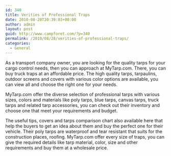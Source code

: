 ```yaml
---
id: 340
title: Verities of Professional Traps
date: 2010-08-28T20:39:03+00:00
author: admin
layout: post
guid: http://www.campforet.com/?p=340
permalink: /2010/08/28/verities-of-professional-traps/
categories:
  - General
---
```

As a transport company owner, you are looking for the quality tarps for your cargo control needs, then you can approach at MyTarp.com. There, you can buy truck traps at an affordable price. The high quality tarps, tarpaulins, outdoor screens and covers with various color options are available, you can view all and choose the right one for your needs.

MyTarp.com offer the diverse selection of professional tarps with various sizes, colors and materials like poly tarps, blue tarps, canvas tarps, truck tarps and related tarp accessories, you can check out their inventory and choose one that meet your requirements and budget.

The useful tips, covers and tarps comparison chart also available here that help the buyers to get an idea about them and buy the perfect one for their vehicle. Their poly tarps are waterproof and tear resistant that suits for the construction places, roofing. MyTarp.com offer every size of traps, you can give the required details like tarp material, color, size and other requirements and buy them at a wholesale price.
